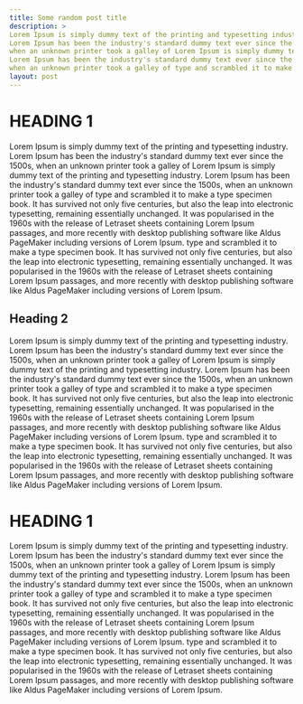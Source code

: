 ```yaml
---
title: Some random post title
description: >
Lorem Ipsum is simply dummy text of the printing and typesetting industry. 
Lorem Ipsum has been the industry's standard dummy text ever since the 1500s, 
when an unknown printer took a galley of Lorem Ipsum is simply dummy text of the printing and typesetting industry. 
Lorem Ipsum has been the industry's standard dummy text ever since the 1500s, 
when an unknown printer took a galley of type and scrambled it to make a type specimen book.
layout: post
---
```

# HEADING 1

Lorem Ipsum is simply dummy text of the printing and typesetting industry. 
Lorem Ipsum has been the industry's standard dummy text ever since the 1500s, 
when an unknown printer took a galley of Lorem Ipsum is simply dummy text of the printing and typesetting industry. 
Lorem Ipsum has been the industry's standard dummy text ever since the 1500s, 
when an unknown printer took a galley of type and scrambled it to make a type specimen book. 
It has survived not only five centuries, but also the leap into electronic typesetting, remaining 
essentially unchanged. It was popularised in the 1960s with the release of Letraset sheets containing Lorem Ipsum passages, 
and more recently with desktop publishing software like Aldus PageMaker including versions of Lorem Ipsum. type and scrambled it to make a type specimen book. 
It has survived not only five centuries, but also the leap into electronic typesetting, remaining 
essentially unchanged. It was popularised in the 1960s with the release of Letraset sheets containing Lorem Ipsum passages, 
and more recently with desktop publishing software like Aldus PageMaker including versions of Lorem Ipsum.

## Heading 2

Lorem Ipsum is simply dummy text of the printing and typesetting industry. 
Lorem Ipsum has been the industry's standard dummy text ever since the 1500s, 
when an unknown printer took a galley of Lorem Ipsum is simply dummy text of the printing and typesetting industry. 
Lorem Ipsum has been the industry's standard dummy text ever since the 1500s, 
when an unknown printer took a galley of type and scrambled it to make a type specimen book. 
It has survived not only five centuries, but also the leap into electronic typesetting, remaining 
essentially unchanged. It was popularised in the 1960s with the release of Letraset sheets containing Lorem Ipsum passages, 
and more recently with desktop publishing software like Aldus PageMaker including versions of Lorem Ipsum. type and scrambled it to make a type specimen book. 
It has survived not only five centuries, but also the leap into electronic typesetting, remaining 
essentially unchanged. It was popularised in the 1960s with the release of Letraset sheets containing Lorem Ipsum passages, 
and more recently with desktop publishing software like Aldus PageMaker including versions of Lorem Ipsum.

# HEADING 1

Lorem Ipsum is simply dummy text of the printing and typesetting industry. 
Lorem Ipsum has been the industry's standard dummy text ever since the 1500s, 
when an unknown printer took a galley of Lorem Ipsum is simply dummy text of the printing and typesetting industry. 
Lorem Ipsum has been the industry's standard dummy text ever since the 1500s, 
when an unknown printer took a galley of type and scrambled it to make a type specimen book. 
It has survived not only five centuries, but also the leap into electronic typesetting, remaining 
essentially unchanged. It was popularised in the 1960s with the release of Letraset sheets containing Lorem Ipsum passages, 
and more recently with desktop publishing software like Aldus PageMaker including versions of Lorem Ipsum. type and scrambled it to make a type specimen book. 
It has survived not only five centuries, but also the leap into electronic typesetting, remaining 
essentially unchanged. It was popularised in the 1960s with the release of Letraset sheets containing Lorem Ipsum passages, 
and more recently with desktop publishing software like Aldus PageMaker including versions of Lorem Ipsum.
